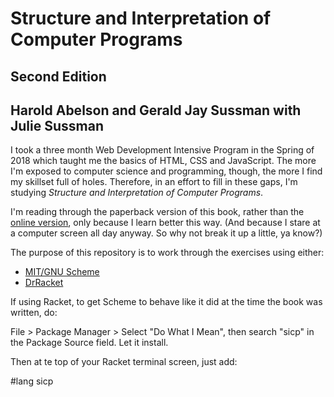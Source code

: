 # Structure and Interpretation of Computer Programs
## Second Edition
## Harold Abelson and Gerald Jay Sussman with Julie Sussman

I took a three month Web Development Intensive Program in the Spring of 2018
which taught me the basics of HTML, CSS and JavaScript. The more I'm exposed to
computer science and programming, though, the more I find my skillset full of holes.
Therefore, in an effort to fill in these gaps, I'm studying _Structure and Interpretation
of Computer Programs_.

I'm reading through the paperback version of this book, rather than the
[online version](https://mitpress.mit.edu/sites/default/files/sicp/full-text/book/book.html), 
only because I learn better this way. (And because I stare at a
computer screen all day anyway. So why not break it up a little, ya know?)

The purpose of this repository is to work through the exercises using either:

* [MIT/GNU Scheme](https://www.gnu.org/software/mit-scheme/)
* [DrRacket](https://racket-lang.org/)

If using Racket, to get Scheme to behave like it did at the time the book was
written, do:

File > Package Manager > Select "Do What I Mean", then search "sicp" in the 
Package Source field. Let it install. 

Then at te top of your Racket terminal screen, just add:

#lang sicp
